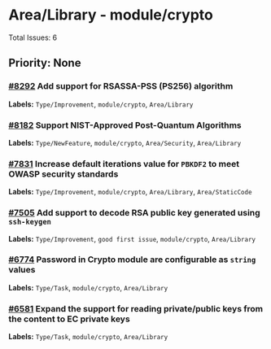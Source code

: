 # Area/Library - module/crypto

Total Issues: 6

## Priority: None

### [#8292](https://github.com/ballerina-platform/ballerina-library/issues/8292) Add support for RSASSA-PSS (PS256) algorithm
**Labels:** `Type/Improvement`, `module/crypto`, `Area/Library`

### [#8182](https://github.com/ballerina-platform/ballerina-library/issues/8182) Support NIST-Approved Post-Quantum Algorithms
**Labels:** `Type/NewFeature`, `module/crypto`, `Area/Security`, `Area/Library`

### [#7831](https://github.com/ballerina-platform/ballerina-library/issues/7831) Increase default iterations value for `PBKDF2` to meet OWASP security standards
**Labels:** `Type/Improvement`, `module/crypto`, `Area/Library`, `Area/StaticCode`

### [#7505](https://github.com/ballerina-platform/ballerina-library/issues/7505) Add support to decode RSA public key generated using `ssh-keygen`
**Labels:** `Type/Improvement`, `good first issue`, `module/crypto`, `Area/Library`

### [#6774](https://github.com/ballerina-platform/ballerina-library/issues/6774) Password in Crypto module are configurable as `string` values
**Labels:** `Type/Task`, `module/crypto`, `Area/Library`

### [#6581](https://github.com/ballerina-platform/ballerina-library/issues/6581) Expand the support for reading private/public keys from the content to EC private keys
**Labels:** `Type/Task`, `module/crypto`, `Area/Library`


